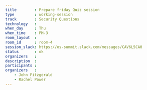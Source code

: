 ```yaml
---
title        : Prepare friday Quiz session
type         : working-session
track        : Security Questions
technology   :
when_day     : Thu
when_time    : PM-3
room_layout  :
room_id      : room-4
session_slack: https://os-summit.slack.com/messages/CAV6L5CA0
status       : ok
organizers   :
description  :
participants :
organizers   :
    - John Fitzgerald
    - Rachel Power
---
```

